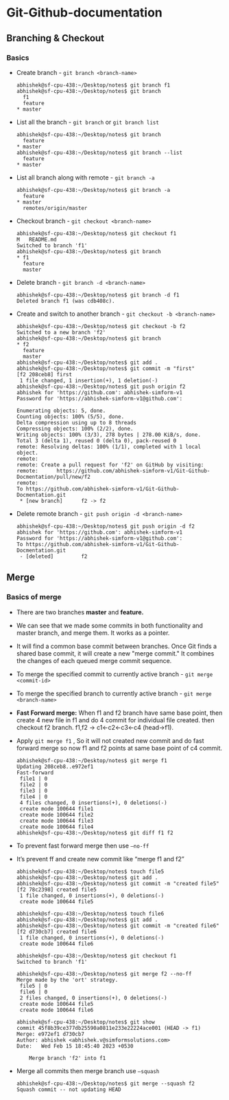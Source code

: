 # Git-Github-documentation
    
## Branching & Checkout

### Basics

- Create branch - `git branch <branch-name>`
    
    ```
    abhishek@sf-cpu-438:~/Desktop/notes$ git branch f1
    abhishek@sf-cpu-438:~/Desktop/notes$ git branch
      f1
      feature
    * master
    ```
    
- List all the branch - `git branch` or `git branch list`
    
    ```
    abhishek@sf-cpu-438:~/Desktop/notes$ git branch
      feature
    * master
    abhishek@sf-cpu-438:~/Desktop/notes$ git branch --list
      feature
    * master
    ```
    
- List all branch along with remote - `git branch -a`
    
    ```
    abhishek@sf-cpu-438:~/Desktop/notes$ git branch -a
      feature
    * master
      remotes/origin/master
    ```
    
- Checkout branch - `git checkout <branch-name>`
    
    ```
    abhishek@sf-cpu-438:~/Desktop/notes$ git checkout f1
    M	README.md
    Switched to branch 'f1'
    abhishek@sf-cpu-438:~/Desktop/notes$ git branch
    * f1
      feature
      master
    ```
    
- Delete branch - `git branch -d <branch-name>`
    
    ```
    abhishek@sf-cpu-438:~/Desktop/notes$ git branch -d f1
    Deleted branch f1 (was cdb408c).
    ```
    
- Create and switch to another branch - `git checkout -b <branch-name>`
    
    ```
    abhishek@sf-cpu-438:~/Desktop/notes$ git checkout -b f2
    Switched to a new branch 'f2'
    abhishek@sf-cpu-438:~/Desktop/notes$ git branch
    * f2
      feature
      master
    abhishek@sf-cpu-438:~/Desktop/notes$ git add .
    abhishek@sf-cpu-438:~/Desktop/notes$ git commit -m "first"
    [f2 208ceb8] first
     1 file changed, 1 insertion(+), 1 deletion(-)
    abhishek@sf-cpu-438:~/Desktop/notes$ git push origin f2
   abhishek for 'https://github.com': abhishek-simform-v1
    Password for 'https://abhishek-simform-v1@github.com': 

    Enumerating objects: 5, done.
    Counting objects: 100% (5/5), done.
    Delta compression using up to 8 threads
    Compressing objects: 100% (2/2), done.
    Writing objects: 100% (3/3), 278 bytes | 278.00 KiB/s, done.
    Total 3 (delta 1), reused 0 (delta 0), pack-reused 0
    remote: Resolving deltas: 100% (1/1), completed with 1 local object.
    remote: 
    remote: Create a pull request for 'f2' on GitHub by visiting:
    remote:      https://github.com/abhishek-simform-v1/Git-Github-Docmentation/pull/new/f2
    remote: 
    To https://github.com/abhishek-simform-v1/Git-Github-Docmentation.git
     * [new branch]      f2 -> f2
    ```
    
- Delete remote branch - `git push origin -d <branch-name>`
    
    ```
    abhishek@sf-cpu-438:~/Desktop/notes$ git push origin -d f2
    abhishek for 'https://github.com': abhishek-simform-v1
    Password for 'https://abhishek-simform-v1@github.com': 
    To https://github.com/abhishek-simform-v1/Git-Github-Docmentation.git
     - [deleted]         f2
    ```
    
## Merge

### Basics of merge

- There are two branches **master** and **feature.**
- We can see that we made some commits in both functionality and master branch, and merge them. It works as a pointer.
- It will find a common base commit between branches. Once Git finds a shared base commit, it will create a new "merge commit." It combines the changes of each queued merge commit sequence.
- To merge the specified commit to currently active branch - `git merge <commit-id>`
- To merge the specified branch to currently active branch - `git merge <branch-name>`
- **Fast Forward merge:** When f1 and f2 branch have same base point, then create 4 new file in f1 and do 4 commit for individual file created. then checkout f2 branch. f1,f2 → c1←c2←c3←c4  (head→f1).
- Apply `git merge f1` , So it will not created new commit and do fast forward merge so now f1 and f2 points at same base point of c4 commit.
    
    ```
    abhishek@sf-cpu-438:~/Desktop/notes$ git merge f1
    Updating 208ceb8..e972ef1
    Fast-forward
     file1 | 0
     file2 | 0
     file3 | 0
     file4 | 0
     4 files changed, 0 insertions(+), 0 deletions(-)
     create mode 100644 file1
     create mode 100644 file2
     create mode 100644 file3
     create mode 100644 file4
    abhishek@sf-cpu-438:~/Desktop/notes$ git diff f1 f2
    ```
    
- To prevent fast forward merge then use `—no-ff`
- It’s prevent ff and create new commit like “merge f1 and f2”
    
    ```
    abhishek@sf-cpu-438:~/Desktop/notes$ touch file5
    abhishek@sf-cpu-438:~/Desktop/notes$ git add .
    abhishek@sf-cpu-438:~/Desktop/notes$ git commit -m "created file5"
    [f2 78c2398] created file5
     1 file changed, 0 insertions(+), 0 deletions(-)
     create mode 100644 file5
    
    abhishek@sf-cpu-438:~/Desktop/notes$ touch file6
    abhishek@sf-cpu-438:~/Desktop/notes$ git add .
    abhishek@sf-cpu-438:~/Desktop/notes$ git commit -m "created file6"
    [f2 d730cb7] created file6
     1 file changed, 0 insertions(+), 0 deletions(-)
     create mode 100644 file6
    
    abhishek@sf-cpu-438:~/Desktop/notes$ git checkout f1
    Switched to branch 'f1'
    
    abhishek@sf-cpu-438:~/Desktop/notes$ git merge f2 --no-ff
    Merge made by the 'ort' strategy.
     file5 | 0
     file6 | 0
     2 files changed, 0 insertions(+), 0 deletions(-)
     create mode 100644 file5
     create mode 100644 file6
    
    abhishek@sf-cpu-438:~/Desktop/notes$ git show
    commit 45f8b39ce377db25590a0811e233e22224ace001 (HEAD -> f1)
    Merge: e972ef1 d730cb7
    Author: abhishek <abhishek.v@simformsolutions.com>
    Date:   Wed Feb 15 18:45:40 2023 +0530
    
        Merge branch 'f2' into f1
    ```
    
- Merge all commits then merge branch use `—squash`
    
    ```
    abhishek@sf-cpu-438:~/Desktop/notes$ git merge --squash f2
    Squash commit -- not updating HEAD
    ```
